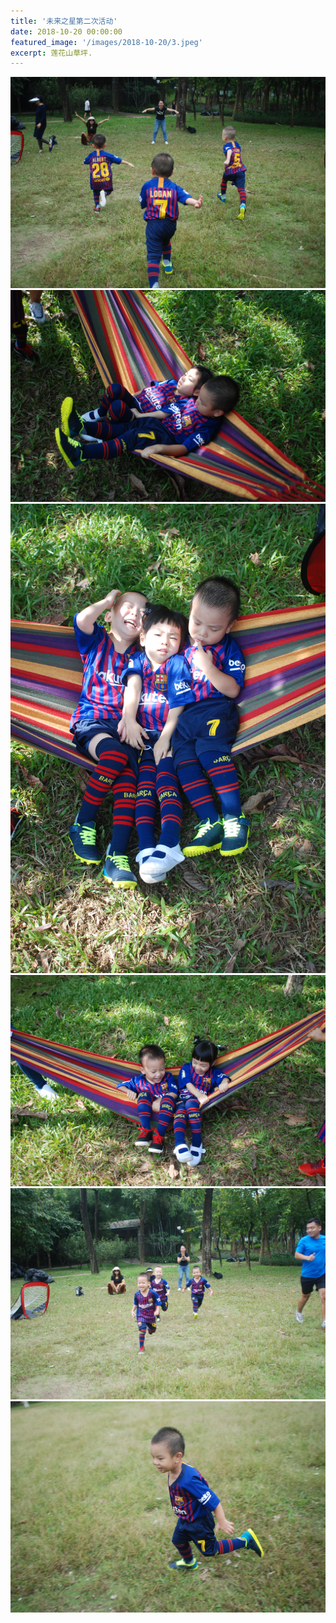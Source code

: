 ```yaml
---
title: '未来之星第二次活动'
date: 2018-10-20 00:00:00
featured_image: '/images/2018-10-20/3.jpeg'
excerpt: 莲花山草坪.
---
```



<div class="gallery" data-columns="2">
    <img src="/images/2018-10-20/1.jpeg">
    <img src="/images/2018-10-20/2.jpeg">
    <img src="/images/2018-10-20/3.jpeg">
    <img src="/images/2018-10-20/4.jpeg">
    <img src="/images/2018-10-20/5.jpeg">
    <img src="/images/2018-10-20/6.jpeg">                    
</div>

